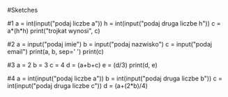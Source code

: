 #Sketches

#1
a = int(input("podaj liczbe a"))
h = int(input("podaj druga liczbe h"))
c = a*(h*h)
print("trojkat wynosi", c)

#2
a = input("podaj imie")
b = input("podaj nazwisko")
c = input("podaj email")
print(a, b, sep=' ')
print(c)

#3
a = 2
b = 3
c = 4
d = (a+b+c)
e = (d/3)
print(d, e)

#4
a = int(input("podaj liczbe a"))
b = int(input("podaj druga liczbe b"))
c = int(input("podaj druga liczbe c"))
d = (a+(2*b)/4)
